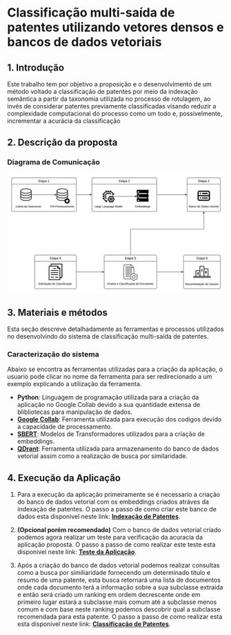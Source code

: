 # Classificação multi-saída de patentes utilizando vetores densos e bancos de dados vetoriais
## 1. Introdução

Este trabalho tem por objetivo a proposição e o desenvolvimento de um método voltado a classificação de patentes por meio da indexação semântica a partir da taxonomia utilizada no processo de rotulagem, ao invés de considerar patentes previamente classificadas visando reduzir a complexidade computacional do processo como um todo e, possivelmente, incrementar a acurácia da classificação

## 2. Descrição da proposta

### Diagrama de Comunicação
![diagrama_de_execucao](https://github.com/alacides/multi-output-taxonomy-classifier/blob/main/resources/Concept%20map.png?raw=true)

## 3. Materiais e métodos 

Esta seção descreve detalhadamente as ferramentas e processos utilizados no desenvolvindo do sistema de classificação multi-saída de patentes. 

### Caracterização do sistema
Abaixo se encontra as ferramentas utilizadas para a criação da aplicação, o usuario pode clicar no nome da ferramenta para ser redirecionado a um exemplo explicando a utilização da ferramenta.

- **Python**: Linguagem de programação utilizada para a criação da aplicação no Google Collab devido a sua quantidade extensa de blibliotecas para manipulação de dados.
- [**Google Collab**](https://github.com/alacides/multi-output-taxonomy-classifier/tree/main/resources/Google%20Collab): Ferramenta utilizada para execução dos codigos devido a capacidade de processamento.
- [**SBERT**](https://github.com/alacides/multi-output-taxonomy-classifier/tree/main/resources/SBert): Modelos de Transformadores utilizados para a criação de embeddings.
- [**QDrant**](https://github.com/alacides/multi-output-taxonomy-classifier/tree/main/resources/QDrant): Ferramenta utilizada para armazenamento do banco de dados vetorial assim como a realização de busca por similaridade.

## 4. Execução da Aplicação
1. Para a execução da aplicação primeiramente se é necessario a criação do banco de dados vetorial com os embeddings criados atráves da indexação de patentes. O passo a passo de como criar este banco de dados esta disponivel neste link: [**Indexação de Patentes**](https://github.com/alacides/multi-output-taxonomy-classifier/tree/main/indexing).

2. **(Opcional porém recomendado)** Com o banco de dados vetorial criado podemos agora realizar um teste para verificação da acuracia da aplicação proposta. O passo a passo de como realizar este teste esta disponivel neste link: [**Teste da Aplicação**](https://github.com/alacides/multi-output-taxonomy-classifier/tree/main/testing).

3. Após a criação do banco de dados vetorial podemos realizar consultas como a busca por similiaridade fornecendo um determinado titulo e resumo de uma patente, esta busca retornará uma lista de documentos onde cada documento terá a informação sobre a sua subclasse extraida e então será criado um ranking em ordem decrescente onde em primeiro lugar estará a subclasse mais comum até a subclasse menos comum e com base neste ranking podemos descobrir qual a subclasse recomendada para esta patente. O passo a passo de como realizar esta  esta disponivel neste link: [**Classificação de Patentes**](https://github.com/alacides/multi-output-taxonomy-classifier/tree/main/search).
